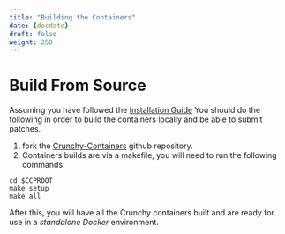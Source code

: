 ```yaml
---
title: "Building the Containers"
date: {docdate}
draft: false
weight: 250
---
```


# Build From Source

Assuming you have followed the [Installation Guide](/installation-guide/installation-guide)
You should do the following in order to build the containers locally and be able to submit patches.

1. fork the [Crunchy-Containers](https://github.com/CrunchyData/crunchy-containers) github repository.
2. Containers builds are via a makefile, you will need to run the following commands:

```
cd $CCPROOT
make setup
make all
```
After this, you will have all the Crunchy containers built and are ready
for use in a *standalone Docker* environment.